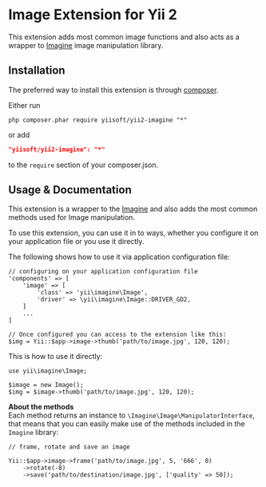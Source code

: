 Image Extension for Yii 2
==============================

This extension adds most common image functions and also acts as a wrapper to [Imagine](http://imagine.readthedocs.org/)
image manipulation library.

Installation
------------

The preferred way to install this extension is through [composer](http://getcomposer.org/download/).

Either run

```
php composer.phar require yiisoft/yii2-imagine "*"
```

or add

```json
"yiisoft/yii2-imagine": "*"
```

to the `require` section of your composer.json.


Usage & Documentation
---------------------

This extension is a wrapper to the [Imagine](http://imagine.readthedocs.org/) and also adds the most common methods
used for Image manipulation.

To use this extension, you can use it in to ways, whether you configure it on your application file or you use it
directly.

The following shows how to use it via application configuration file:  

```
// configuring on your application configuration file
'components' => [
    'image' => [
        'class' => 'yii\imagine\Image',
        'driver' => \yii\imagine\Image::DRIVER_GD2,
    ]
    ...
]

// Once configured you can access to the extension like this:
$img = Yii::$app->image->thumb('path/to/image.jpg', 120, 120);

```

This is how to use it directly:

```
use yii\imagine\Image;

$image = new Image();
$img = $image->thumb('path/to/image.jpg', 120, 120);
```
**About the methods**  
Each method returns an instance to `\Imagine\Image\ManipulatorInterface`, that means that you can easily make use of the methods included in the `Imagine` library: 

```
// frame, rotate and save an image 

Yii::$app->image->frame('path/to/image.jpg', 5, '666', 0)
    ->rotate(-8)
    ->save('path/to/destination/image.jpg', ['quality' => 50]);
```